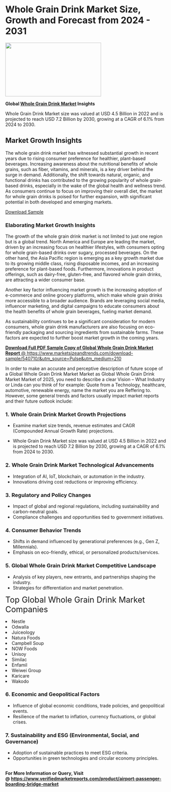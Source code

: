 <H1>Whole Grain Drink Market Size, Growth and Forecast from 2024 - 2031</H1><img class="aligncenter size-medium wp-image-584254" src="https://thirdeyenews.in/wp-content/uploads/2024/09/Global-Market-Research-300x168.jpeg" alt="" width="300" height="168" /><p><strong>Global&nbsp;<a href="https://www.marketsizeandtrends.com/download-sample/540710/&amp;utm_source=Pulse&amp;utm_medium=210">Whole Grain Drink Market</a> Insights</strong></p><p>Whole Grain Drink Market size was valued at USD 4.5 Billion in 2022 and is projected to reach USD 7.2 Billion by 2030, growing at a CAGR of 6.1% from 2024 to 2030.</p><p><h2>Market Growth Insights</h2> <p>The whole grain drink market has witnessed substantial growth in recent years due to rising consumer preference for healthier, plant-based beverages. Increasing awareness about the nutritional benefits of whole grains, such as fiber, vitamins, and minerals, is a key driver behind the surge in demand. Additionally, the shift towards natural, organic, and functional drinks has contributed to the growing popularity of whole grain-based drinks, especially in the wake of the global health and wellness trend. As consumers continue to focus on improving their overall diet, the market for whole grain drinks is poised for further expansion, with significant potential in both developed and emerging markets.</p> <p><a href="#">Download Sample</a></p> <h3>Elaborating Market Growth Insights</h3> <p>The growth of the whole grain drink market is not limited to just one region but is a global trend. North America and Europe are leading the market, driven by an increasing focus on healthier lifestyles, with consumers opting for whole grain-based drinks over sugary, processed beverages. On the other hand, the Asia Pacific region is emerging as a key growth market due to its growing middle class, rising disposable incomes, and an increasing preference for plant-based foods. Furthermore, innovations in product offerings, such as dairy-free, gluten-free, and flavored whole grain drinks, are attracting a wider consumer base.</p> <p>Another key factor influencing market growth is the increasing adoption of e-commerce and online grocery platforms, which make whole grain drinks more accessible to a broader audience. Brands are leveraging social media, influencer marketing, and digital campaigns to educate consumers about the health benefits of whole grain beverages, fueling market demand.</p> <p>As sustainability continues to be a significant consideration for modern consumers, whole grain drink manufacturers are also focusing on eco-friendly packaging and sourcing ingredients from sustainable farms. These factors are expected to further boost market growth in the coming years.</p> <p><a href="#"></p><p><span class=""><strong>Download Full PDF Sample Copy of Global Whole Grain Drink Market Report</strong> @ <a href="https://www.marketsizeandtrends.com/download-sample/540710/&amp;utm_source=Pulse&amp;utm_medium=210" target="_blank">https://www.marketsizeandtrends.com/download-sample/540710/&amp;utm_source=Pulse&amp;utm_medium=210</a></span></p><p>In order to make an accurate and perceptive description of future scope of a Global&nbsp;Whole Grain Drink Market Market as Global&nbsp;Whole Grain Drink Market Market of 2025, you need to describe a clear Vision &ndash; What Industry or Linda can you think of for example: Quote from a Technology, healthcare, automotive, renewable energy, name the market you are Reffering to. However, some general trends and factors usually impact market reports and their future outlook include:</p><h3>1.&nbsp;<strong>Whole Grain Drink Market Growth Projections</strong></h3><ul><li>Examine market size trends, revenue estimates and CAGR (Compounded Annual Growth Rate) projections.</li><li><p>Whole Grain Drink Market size was valued at USD 4.5 Billion in 2022 and is projected to reach USD 7.2 Billion by 2030, growing at a CAGR of 6.1% from 2024 to 2030.</p></li></ul><h3>2.&nbsp;<strong>Whole Grain Drink Market Technological Advancements</strong></h3><ul><li>Integration of AI, IoT, blockchain, or automation in the industry.</li><li>Innovations driving cost reductions or improving efficiency.</li></ul><h3>3.&nbsp;<strong>Regulatory and Policy Changes</strong></h3><ul><li>Impact of global and regional regulations, including sustainability and carbon-neutral goals.</li><li>Compliance challenges and opportunities tied to government initiatives.</li></ul><h3>4.&nbsp;<strong>Consumer Behavior Trends</strong></h3><ul><li>Shifts in demand influenced by generational preferences (e.g., Gen Z, Millennials).</li><li>Emphasis on eco-friendly, ethical, or personalized products/services.</li></ul><h3>5.&nbsp;<strong>Global Whole Grain Drink Market Competitive Landscape</strong></h3><ul><li>Analysis of key players, new entrants, and partnerships shaping the industry.</li><li>Strategies for differentiation and market penetration.</li></ul><p data-pm-slice="1 1 []"><span style="color: inherit; font-family: inherit; font-size: 25px;">Top Global Whole Grain Drink Market Companies</span></p><div class="" data-test-id=""><p><li>Nestle</li><li> Odwalla</li><li> Juiceology</li><li> Natura Foods</li><li> Campbell Soup</li><li> NOW Foods</li><li> Unisoy</li><li> Similac</li><li> Enfamil</li><li> Weiwei Group</li><li> Karicare</li><li> Wakodo</li></p></div><h3>6.&nbsp;<strong>Economic and Geopolitical Factors</strong></h3><ul><li>Influence of global economic conditions, trade policies, and geopolitical events.</li><li>Resilience of the market to inflation, currency fluctuations, or global crises.</li></ul><h3>7.&nbsp;<strong>Sustainability and ESG (Environmental, Social, and Governance)</strong></h3><ul><li>Adoption of sustainable practices to meet ESG criteria.</li><li>Opportunities in green technologies and circular economy principles.</li></ul><h2><strong style="font-size: 14px;">For More Information or Query, Visit @&nbsp;</strong><a style="background-color: #ffffff; font-size: 14px;" href="https://www.marketsizeandtrends.com/report/whole-grain-drink-market/" target="_blank">https://www.verifiedmarketreports.com/product/airport-passenger-boarding-bridge-market</a></h2>
